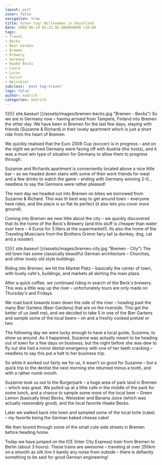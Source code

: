 ```yaml
---
layout: post
cover: false
navigation: true
title: Guten tag! Willkommen in Deuchland
date: 2008-06-19 05:23:05.000000000 +10:00
tags: 
- Travel
- Becks
- Beer Garden
- Bremen
- Brewery
- Germany
- Haake Becks
- Laura
- Lucas
- Soccer
- Weissbier
subclass: 'post tag-travel'
logo: false
author: modrich
categories: modrich
---
```

![]({{ site.baseurl }}/assets/images/bremen-becks.jpg "Bremen - Becks")
So we are in Germany now – having arrived from Tampere, Finland into Bremen the other day. We have been in Bremen for the last few days, staying with friends (Suzanne & Richard) in their lovely apartment which is just a short ride from the heart of Bremen.

We quickly realised that the Euro 2008 Cup (soccer) is in progress – and on the night we arrived Germany were facing off with Austria (the hosts), and it was a must win type of situation for Germany to allow them to progress through.

Suzanne and Richards apartment is conveniently located above a nice little bar – so we headed down stairs with some of their work friends for meal and a few drinks to watch the game – ending with Germany winning 2-0... needless to say the Germans were rather pleased!

The next day we headed out into Bremen on bikes we borrowed from Suzanne & Richard. This was th best way to get around town – everyone here rides, and the place is so flat its perfect (it also lets you cover more ground).

Coming into Bremen we new little about the city – we quickly discovered that its the home of the Beck's Brewery (and this stuff is cheaper than water over here – 4 Euros for 3 liters at the supermarket!). Its also the home of the Traveling Musicians from the Brothers Grimm fairy tail (a donkey, dog, cat and a rooster).

![]({{ site.baseurl }}/assets/images/bremen-city.jpg "Bremen - City")
The old town has some classically beautiful German architecture – Churches, and other lovely old style buildings.

Riding into Bremen, we hit the Market Platz – basically the center of town, with lovely cafe's, buildings, and markets all skirting the main plaza.

After a quick coffee, we continued riding in search of the Beck's brewery. This was a little way up the river – unfortunately tours are only made on Thursday's and Fridays.

We road back towards town down the side of the river – heading past the many Bier Gartens (Beer Gardens) that are on the riverside. This got the better of us (well me), and we decided to take 5 in one of the Bier Gartens and sample some of the local beers – oh and a freshly cooked pretzel or two.

The following day we were lucky enough to have a local guide, Suzanne, to show us around. As it happened, Suzanne was actually meant to be heading out of town for a few days on business, but the night before she was dew to fly out she had a minor dental emergency with one of her teeth cracking – needless to say this put a halt to her business trip.

So while it worked out fairly we for us, it wasn't so good for Suzanne – but a quick trip to the dentist the next morning she returned minus a tooth, and with a rather numb mouth.

Suzanne took us out to the Burgerpark – a huge area of park land in Bremen – which was great. We pulled up at a little cafe in the middle of the park for some lunch, and a chance to sample some more of the local beer – Green Lemon (basically lime) Becks, Weissbier and Banana Juice (which was actually reasonably good), and the local favorite Haake Becks.

Later we walked back into town and sampled some of the local torte (cake) – my favorite being the German baked cheese cake!

We then toured through some of the small cute side streets in Bremen before heading home.

Today we have jumped on the ICE (Inter City Express) train from Bremen to Berlin (about 3 hours). These trains are awesome – traveling at over 250km on a smooth as silk line it barely any noise from outside – there is defiantly something to be said for good German engineering!

